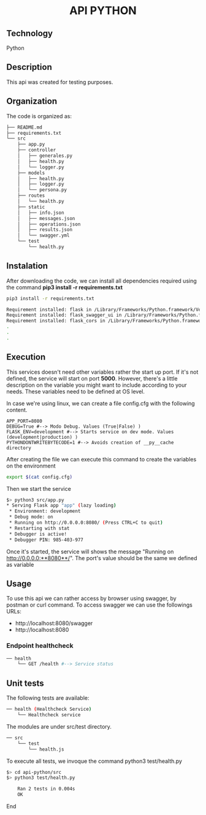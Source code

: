 <h1 style="text-align: center"> API PYTHON</h1>

## Technology
Python

## Description
This api was created for testing purposes.

## Organization
The code is organized as:

````bash
├── README.md
├── requirements.txt
└── src
    ├── app.py
    ├── controller
    │   ├── generales.py
    │   ├── health.py
    │   └── logger.py
    ├── models
    │   ├── health.py
    │   ├── logger.py
    │   └── persona.py
    ├── routes
    │   └── health.py
    ├── static
    │   ├── info.json
    │   ├── messages.json
    │   ├── operations.json
    │   ├── results.json
    │   └── swagger.yml
    └── test
        └── health.py
````
## Instalation
After downloading the code, we can install all dependencies required using the command **pip3 install -r requirements.txt**

````bash
pip3 install -r requirements.txt

Requirement installed: flask in /Library/Frameworks/Python.framework/Versions/3.9/lib/python3.9/site-packages (from -r requirements.txt (line 1)) (1.1.2)
Requirement installed: flask_swagger_ui in /Library/Frameworks/Python.framework/Versions/3.9/lib/python3.9/site-packages (from -r requirements.txt (line 2)) (3.36.0)
Requirement installed: flask_cors in /Library/Frameworks/Python.framework/Versions/3.9/lib/python3.9/site-packages (from -r requirements.txt (line 3)) (3.0.10)
.
.
.
````

## Execution
This services doesn't need other variables rather the start up port. If it's not defined, the service will start on port **5000**. However, there's a little description on the variable you might want to include according to your needs. These variables need to be defined at OS level.

In case we're using linux, we can create a file config.cfg with the following content.

````properties
APP_PORT=8080
DEBUG=True #--> Modo Debug. Values (True|False) )
FLASK_ENV=development #--> Starts service on dev mode. Values (development|production) )
PYTHONDONTWRITEBYTECODE=1 #--> Avoids creation of __py__cache directory
````
After creating the file we can execute this command to create the variables on the environment

````bash
export $(cat config.cfg)
````
Then we start the service

````bash
$> python3 src/app.py
* Serving Flask app "app" (lazy loading)
 * Environment: development
 * Debug mode: on
 * Running on http://0.0.0.0:8080/ (Press CTRL+C to quit)
 * Restarting with stat
 * Debugger is active!
 * Debugger PIN: 985-403-977
````

Once it's started, the service will shows the message "Running on http://0.0.0.0:**8080**/". The port's value should be the same we defined as variable

## Usage
To use this api we can rather access by browser using swagger, by postman or curl command. To access swagger we can use the followings URLs:
- http://localhost:8080/swagger
- http://localhost:8080

### Endpoint healthcheck
````bash
── health
    └── GET /health #--> Service status
````

## Unit tests
The following tests are available:
````bash
── health (Healthcheck Service)
    └── Healthcheck service
````

The modules are under src/test directory.

````bash
── src
    └── test
        └── health.js
````

To execute all tests, we invoque the command python3 test/health.py

````bash
$> cd api-python/src
$> python3 test/health.py

    Ran 2 tests in 0.004s
    OK
````

End